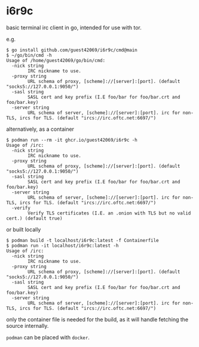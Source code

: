 # i6r9c
basic terminal irc client in go, intended for use with tor.

e.g.

    $ go install github.com/guest42069/i6r9c/cmd@main
    $ ~/go/bin/cmd -h
    Usage of /home/guest42069/go/bin/cmd:
      -nick string
        	IRC nickname to use.
      -proxy string
        	URL schema of proxy, [scheme]://[server]:[port]. (default "socks5://127.0.0.1:9050/")
      -sasl string
        	SASL cert and key prefix (I.E foo/bar for foo/bar.crt and foo/bar.key)
      -server string
        	URL schema of server, [scheme]://[server]:[port]. irc for non-TLS, ircs for TLS. (default "ircs://irc.oftc.net:6697/")

alternatively, as a container

    $ podman run --rm -it ghcr.io/guest42069/i6r9c -h
    Usage of /irc:
      -nick string
        	IRC nickname to use.
      -proxy string
        	URL schema of proxy, [scheme]://[server]:[port]. (default "socks5://127.0.0.1:9050/")
      -sasl string
        	SASL cert and key prefix (I.E foo/bar for foo/bar.crt and foo/bar.key)
      -server string
        	URL schema of server, [scheme]://[server]:[port]. irc for non-TLS, ircs for TLS. (default "ircs://irc.oftc.net:6697/")
      -verify
        	Verify TLS certificates (I.E. an .onion with TLS but no valid cert.) (default true)

or built locally

    $ podman build -t localhost/i6r9c:latest -f Containerfile
    $ podman run -it localhost/i6r9c:latest -h
    Usage of /irc:
      -nick string
        	IRC nickname to use.
      -proxy string
        	URL schema of proxy, [scheme]://[server]:[port]. (default "socks5://127.0.0.1:9050/")
      -sasl string
        	SASL cert and key prefix (I.E foo/bar for foo/bar.crt and foo/bar.key)
      -server string
        	URL schema of server, [scheme]://[server]:[port]. irc for non-TLS, ircs for TLS. (default "ircs://irc.oftc.net:6697/")

only the container file is needed for the build, as it will handle fetching the source internally.

`podman` can be placed with `docker`.
